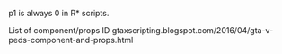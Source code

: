 p1 is always 0 in R* scripts.

List of component/props ID
gtaxscripting.blogspot.com/2016/04/gta-v-peds-component-and-props.html